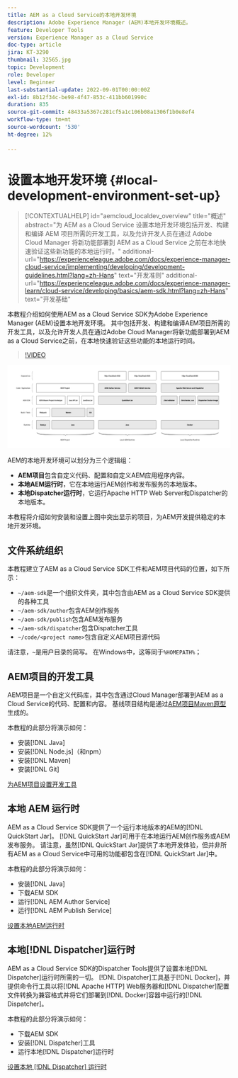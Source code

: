 ```yaml
---
title: AEM as a Cloud Service的本地开发环境
description: Adobe Experience Manager (AEM)本地开发环境概述。
feature: Developer Tools
version: Experience Manager as a Cloud Service
doc-type: article
jira: KT-3290
thumbnail: 32565.jpg
topic: Development
role: Developer
level: Beginner
last-substantial-update: 2022-09-01T00:00:00Z
exl-id: 8b12f34c-be98-4f47-853c-411bb601990c
duration: 835
source-git-commit: 48433a5367c281cf5a1c106b08a1306f1b0e8ef4
workflow-type: tm+mt
source-wordcount: '530'
ht-degree: 12%

---
```


# 设置本地开发环境 {#local-development-environment-set-up}

>[!CONTEXTUALHELP]
>id="aemcloud_localdev_overview"
>title="概述"
>abstract="为 AEM as a Cloud Service 设置本地开发环境包括开发、构建和编译 AEM 项目所需的开发工具，以及允许开发人员在通过 Adobe Cloud Manager 将新功能部署到 AEM as a Cloud Service 之前在本地快速验证这些新功能的本地运行时。"
>additional-url="https://experienceleague.adobe.com/docs/experience-manager-cloud-service/implementing/developing/development-guidelines.html?lang=zh-Hans" text="开发准则"
>additional-url="https://experienceleague.adobe.com/docs/experience-manager-learn/cloud-service/developing/basics/aem-sdk.html?lang=zh-Hans" text="开发基础"

本教程介绍如何使用AEM as a Cloud Service SDK为Adobe Experience Manager (AEM)设置本地开发环境。 其中包括开发、构建和编译AEM项目所需的开发工具，以及允许开发人员在通过Adobe Cloud Manager将新功能部署到AEM as a Cloud Service之前，在本地快速验证这些功能的本地运行时间。

>[!VIDEO](https://video.tv.adobe.com/v/32565?quality=12&learn=on)

![AEM as a Cloud Service本地开发环境技术栈栈](./assets/overview/aem-sdk-technology-stack.png)

AEM的本地开发环境可以划分为三个逻辑组：

+ __AEM项目__&#x200B;包含自定义代码、配置和自定义AEM应用程序内容。
+ __本地AEM运行时__，它在本地运行AEM创作和发布服务的本地版本。
+ __本地Dispatcher运行时__，它运行Apache HTTP Web Server和Dispatcher的本地版本。

本教程将介绍如何安装和设置上图中突出显示的项目，为AEM开发提供稳定的本地开发环境。

## 文件系统组织

本教程建立了AEM as a Cloud Service SDK工件和AEM项目代码的位置，如下所示：

+ `~/aem-sdk`是一个组织文件夹，其中包含由AEM as a Cloud Service SDK提供的各种工具
+ `~/aem-sdk/author`包含AEM创作服务
+ `~/aem-sdk/publish`包含AEM发布服务
+ `~/aem-sdk/dispatcher`包含Dispatcher工具
+ `~/code/<project name>`包含自定义AEM项目源代码

请注意，`~`是用户目录的简写。 在Windows中，这等同于`%HOMEPATH%`；

## AEM项目的开发工具

AEM项目是一个自定义代码库，其中包含通过Cloud Manager部署到AEM as a Cloud Service的代码、配置和内容。 基线项目结构是通过[AEM项目Maven原型](https://github.com/adobe/aem-project-archetype)生成的。

本教程的此部分将演示如何：

+ 安装[!DNL Java]
+ 安装[!DNL Node.js]（和npm）
+ 安装[!DNL Maven]
+ 安装[!DNL Git]

[为AEM项目设置开发工具](./development-tools.md)

## 本地 AEM 运行时

AEM as a Cloud Service SDK提供了一个运行本地版本的AEM的[!DNL QuickStart Jar]。 [!DNL QuickStart Jar]可用于在本地运行AEM创作服务或AEM发布服务。 请注意，虽然[!DNL QuickStart Jar]提供了本地开发体验，但并非所有AEM as a Cloud Service中可用的功能都包含在[!DNL QuickStart Jar]中。

本教程的此部分将演示如何：

+ 安装[!DNL Java]
+ 下载AEM SDK
+ 运行[!DNL AEM Author Service]
+ 运行[!DNL AEM Publish Service]

[设置本地AEM运行时](./aem-runtime.md)

## 本地[!DNL Dispatcher]运行时

AEM as a Cloud Service SDK的Dispatcher Tools提供了设置本地[!DNL Dispatcher]运行时所需的一切。 [!DNL Dispatcher]工具基于[!DNL Docker]，并提供命令行工具以将[!DNL Apache HTTP] Web服务器和[!DNL Dispatcher]配置文件转换为兼容格式并将它们部署到[!DNL Docker]容器中运行的[!DNL Dispatcher]。

本教程的此部分将演示如何：

+ 下载AEM SDK
+ 安装[!DNL Dispatcher]工具
+ 运行本地[!DNL Dispatcher]运行时

[设置本地 [!DNL Dispatcher] 运行时](./dispatcher-tools.md)
